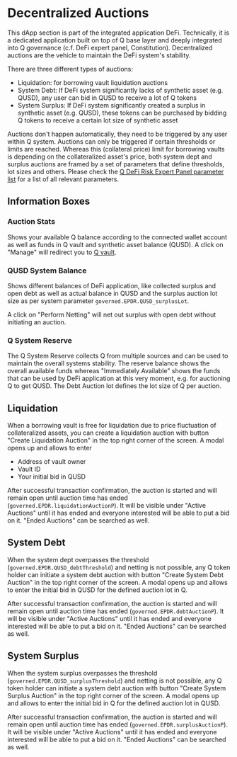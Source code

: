 # Decentralized Auctions

This dApp section is part of the integrated application DeFi. Technically, it is a dedicated application built on top of Q base layer and deeply integrated into Q governance (c.f. DeFi expert panel, Constitution). Decentralized auctions are the vehicle to maintain the DeFi system's stability.

There are three different types of auctions:

  - Liquidation: for borrowing vault liquidation auctions
  - System Debt: If DeFi system significantly lacks of synthetic asset (e.g. QUSD), any user can bid in QUSD to receive a lot of Q tokens
  - System Surplus: If DeFi system significantly created a surplus in synthetic asset (e.g. QUSD), these tokens can be purchased by bidding Q tokens to receive a certain lot size of synthetic asset

Auctions don't happen automatically, they need to be triggered by any user within Q system. Auctions can only be triggered if certain thresholds or limits are reached. Whereas this (collateral price) limit for borrowing vaults is depending on the collateralized asset's price, both system dept and surplus auctions are framed by a set of parameters that define thresholds, lot sizes and others. Please check the [Q DeFi Risk Expert Panel parameter list](dapp_dashboard.md#dashboard) for a list of all relevant parameters.

## Information Boxes

### Auction Stats

Shows your available Q balance according to the connected wallet account as well as funds in Q vault and synthetic asset balance (QUSD). A click on "Manage" will redirect you to [Q vault](dapp_qvault.md).

### QUSD System Balance

Shows different balances of DeFi application, like collected surplus and open debt as well as actual balance in QUSD and the surplus auction lot size as per system parameter `governed.EPDR.QUSD_surplusLot`.

A click on "Perform Netting" will net out surplus with open debt without initiating an auction.

### Q System Reserve

The Q System Reserve collects Q from multiple sources and can be used to maintain the overall systems stability. The reserve balance shows the overall available funds whereas "Immediately Available" shows the funds that can be used by DeFi application at this very moment, e.g. for auctioning Q to get QUSD. The Debt Auction lot defines the lot size of Q per auction.

## Liquidation

When a borrowing vault is free for liquidation due to price fluctuation of collateralized assets, you can create a liquidation auction with button "Create Liquidation Auction" in the top right corner of the screen. A modal opens up and allows to enter

- Address of vault owner
- Vault ID
- Your initial bid in QUSD

After successful transaction confirmation, the auction is started and will remain open until auction time has ended (`governed.EPDR.liquidationAuctionP`). It will be visible under "Active Auctions" until it has ended and everyone interested will be able to put a bid on it. "Ended Auctions" can be searched as well.

## System Debt

When the system dept overpasses the threshold (`governed.EPDR.QUSD_debtThreshold`) and netting is not possible, any Q token holder can initiate a system debt auction with button "Create System Debt Auction" in the top right corner of the screen. A modal opens up and allows to enter the initial bid in QUSD for the defined auction lot in Q.

After successful transaction confirmation, the auction is started and will remain open until auction time has ended (`governed.EPDR.debtAuctionP`). It will be visible under "Active Auctions" until it has ended and everyone interested will be able to put a bid on it. "Ended Auctions" can be searched as well.

## System Surplus

When the system surplus overpasses the threshold (`governed.EPDR.QUSD_surplusThreshold`) and netting is not possible, any Q token holder can initiate a system debt auction with button "Create System Surplus Auction" in the top right corner of the screen. A modal opens up and allows to enter the initial bid in Q for the defined auction lot in QUSD.

After successful transaction confirmation, the auction is started and will remain open until auction time has ended (`governed.EPDR.surplusAuctionP`). It will be visible under "Active Auctions" until it has ended and everyone interested will be able to put a bid on it. "Ended Auctions" can be searched as well.
